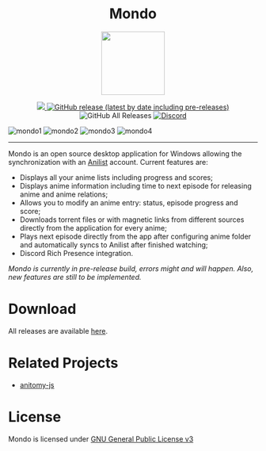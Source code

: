 <h1 align="center">Mondo</h1>

<p align="center">
    <img src="https://i.ibb.co/h9hmPR6/Mondo.png" width="128px" height="128px"/>
</p>

<p align="center">
  <a href="https://github.com/bacelarhenrique/mondo/blob/master/LICENSE">
    <img src="https://img.shields.io/badge/license-GPL--3-blue?style=for-the-badge&logo=appveyor"/>
  </a>
  
   <a href="https://github.com/bacelarhenrique/mondo/releases/download/v0.9.72/Mondo-Setup-0.9.72.exe">
    <img alt="GitHub release (latest by date including pre-releases)" src="https://img.shields.io/github/v/release/bacelarhenrique/mondo?include_prereleases&style=for-the-badge">
  </a>
  
  <img alt="GitHub All Releases" src="https://img.shields.io/github/downloads/bacelarhenrique/mondo/total?style=for-the-badge">
  
  <a href="https://discord.gg/J6cA7Hq" target="_blank">
    <img alt="Discord" src="https://img.shields.io/discord/767222327645437952?style=for-the-badge">
  </a>
</p>

<img alt="mondo1" src="https://i.ibb.co/4NKzXb6/mondo1.png">
<img alt="mondo2" src="https://i.ibb.co/qdTX0tr/mondo2.png">
<img alt="mondo3" src="https://i.ibb.co/jkb90Yy/mondo3.png">
<img alt="mondo4" src="https://i.ibb.co/nzXTdZY/mondo4.png">

---

Mondo is an open source desktop application for Windows allowing the synchronization with an [Anilist](https://anilist.co/) account. Current features are:

- Displays all your anime lists including progress and scores;
- Displays anime information including time to next episode for releasing anime and anime relations;
- Allows you to modify an anime entry: status, episode progress and score;
- Downloads torrent files or with magnetic links from different sources directly from the application for every anime;
- Plays next episode directly from the app after configuring anime folder and automatically syncs to Anilist after finished watching;
- Discord Rich Presence integration.

*Mondo is currently in pre-release build, errors might and will happen. Also, new features are still to be implemented.*

# Download

All releases are available [here](https://github.com/bacelarhenrique/mondo/releases).

# Related Projects
- [anitomy-js](https://github.com/skiptirengu/anitomy-js)

# License
Mondo is licensed under [GNU General Public License v3](https://www.gnu.org/licenses/gpl-3.0.html)
